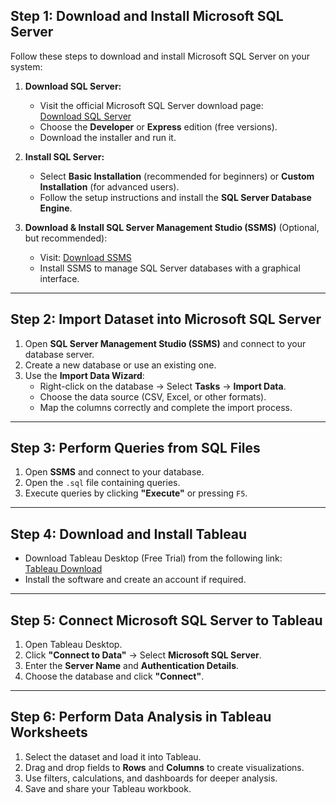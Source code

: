 
## **Step 1: Download and Install Microsoft SQL Server**  
Follow these steps to download and install Microsoft SQL Server on your system:  

1. **Download SQL Server:**  
   - Visit the official Microsoft SQL Server download page:  
     [Download SQL Server](https://www.microsoft.com/en-us/sql-server/sql-server-downloads)  
   - Choose the **Developer** or **Express** edition (free versions).  
   - Download the installer and run it.  

2. **Install SQL Server:**  
   - Select **Basic Installation** (recommended for beginners) or **Custom Installation** (for advanced users).  
   - Follow the setup instructions and install the **SQL Server Database Engine**.  

3. **Download & Install SQL Server Management Studio (SSMS)** (Optional, but recommended):  
   - Visit: [Download SSMS](https://learn.microsoft.com/en-us/ssms/download-sql-server-management-studio-ssms?view=sql-server-ver16#download-ssms)  
   - Install SSMS to manage SQL Server databases with a graphical interface.  

---

## **Step 2: Import Dataset into Microsoft SQL Server**  
1. Open **SQL Server Management Studio (SSMS)** and connect to your database server.  
2. Create a new database or use an existing one.  
3. Use the **Import Data Wizard**:  
   - Right-click on the database → Select **Tasks** → **Import Data**.  
   - Choose the data source (CSV, Excel, or other formats).  
   - Map the columns correctly and complete the import process.  

---

## **Step 3: Perform Queries from SQL Files**  
1. Open **SSMS** and connect to your database.  
2. Open the `.sql` file containing queries.  
3. Execute queries by clicking **"Execute"** or pressing `F5`.  

---

## **Step 4: Download and Install Tableau**  
- Download Tableau Desktop (Free Trial) from the following link:  
  [Tableau Download](https://www.tableau.com/products/desktop/download)  
- Install the software and create an account if required.  

---

## **Step 5: Connect Microsoft SQL Server to Tableau**  
1. Open Tableau Desktop.  
2. Click **"Connect to Data"** → Select **Microsoft SQL Server**.  
3. Enter the **Server Name** and **Authentication Details**.  
4. Choose the database and click **"Connect"**.  

---

## **Step 6: Perform Data Analysis in Tableau Worksheets**  
1. Select the dataset and load it into Tableau.  
2. Drag and drop fields to **Rows** and **Columns** to create visualizations.  
3. Use filters, calculations, and dashboards for deeper analysis.  
4. Save and share your Tableau workbook.  
